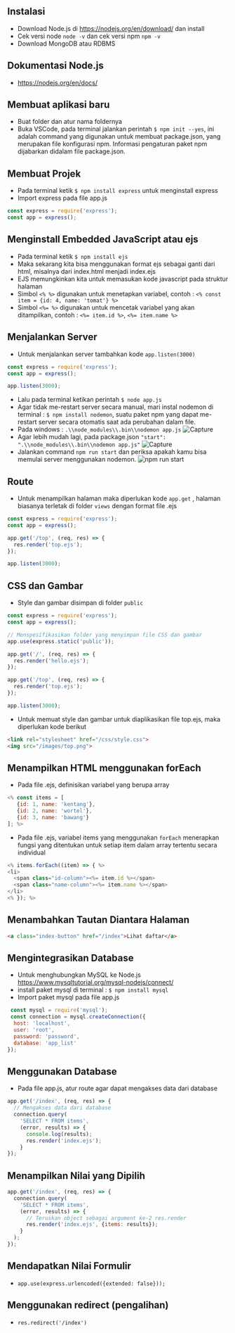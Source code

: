 ## Instalasi
- Download Node.js di https://nodejs.org/en/download/ dan install
- Cek versi node ``` node -v ``` dan cek versi npm ``` npm -v ```
- Download MongoDB atau RDBMS

## Dokumentasi Node.js
- https://nodejs.org/en/docs/

## Membuat aplikasi baru
- Buat folder dan atur nama foldernya
- Buka VSCode, pada terminal jalankan perintah ``` $ npm init --yes ```, ini adalah command yang digunakan untuk membuat package.json, yang merupakan file konfigurasi npm. Informasi pengaturan paket npm dijabarkan didalam file package.json.

## Membuat Projek
- Pada terminal ketik ``` $ npm install express ``` untuk menginstall express
- Import express pada file app.js
```javascript
const express = require('express');
const app = express();
```

## Menginstall Embedded JavaScript atau ejs
- Pada terminal ketik ``` $ npm install ejs ```
- Maka sekarang kita bisa menggunakan format ejs sebagai ganti dari html, misalnya dari index.html menjadi index.ejs
- EJS memungkinkan kita untuk memasukan kode javascript pada struktur halaman
- Simbol ``` <% %> ``` digunakan untuk menetapkan variabel, contoh : ``` <% const item = {id: 4, name: 'tomat'} %> ```
- Simbol ``` <%= %> ``` digunakan untuk mencetak variabel yang akan ditampilkan, contoh : ``` <%= item.id %> ```, ``` <%= item.name %> ```

## Menjalankan Server
- Untuk menjalankan server tambahkan kode ``` app.listen(3000) ```
```javascript
const express = require('express');
const app = express();

app.listen(3000);
```
- Lalu pada terminal ketikan perintah ``` $ node app.js ```
- Agar tidak me-restart server secara manual, mari instal nodemon di terminal : ``` $ npm install nodemon ```, suatu paket npm yang dapat me-restart server secara otomatis saat ada perubahan dalam file.
- Pada windows : ``` .\\node_modules\\.bin\\nodemon app.js ```
![Capture](https://user-images.githubusercontent.com/84963363/133953699-af6eee10-3e2e-43a6-ae23-f9dc791b8398.PNG)
- Agar lebih mudah lagi, pada package.json ```"start": ".\\node_modules\\.bin\\nodemon app.js"```
![Capture](https://user-images.githubusercontent.com/84963363/133953604-6f1d82aa-f91b-4390-b5a5-e3274e8cd537.PNG)
- Jalankan command ``` npm run start ``` dan periksa apakah kamu bisa memulai server menggunakan nodemon.
![npm run start](https://user-images.githubusercontent.com/84963363/133953800-f843c9fe-1507-47ff-9f53-da4b321ddc01.png)



## Route
- Untuk menampilkan halaman maka diperlukan kode ``` app.get ``` , halaman biasanya terletak di folder ``` views ``` dengan format file .ejs
```javascript
const express = require('express');
const app = express();

app.get('/top', (req, res) => {
  res.render('top.ejs');
});

app.listen(3000);
```

## CSS dan Gambar
- Style dan gambar disimpan di folder ``` public ```
``` javascript
const express = require('express');
const app = express();

// Menspesifikasikan folder yang menyimpan file CSS dan gambar 
app.use(express.static('public'));

app.get('/', (req, res) => {
  res.render('hello.ejs');
});

app.get('/top', (req, res) => {
  res.render('top.ejs');
});

app.listen(3000);
```
- Untuk memuat style dan gambar untuk diaplikasikan file top.ejs, maka diperlukan kode berikut
``` html
<link rel="stylesheet" href="/css/style.css">
<img src="/images/top.png">
```

## Menampilkan HTML menggunakan forEach
- Pada file .ejs, definisikan variabel yang berupa array
``` javascript
<% const items = [
   {id: 1, name: 'kentang'},
   {id: 2, name: 'wortel'},
   {id: 3, name: 'bawang'}
]; %>
```
- Pada file .ejs, variabel items yang menggunakan ```forEach``` menerapkan fungsi yang ditentukan untuk setiap item dalam array tertentu secara individual
``` javascript
<% items.forEach((item) => { %>
<li>
  <span class="id-column"><%= item.id %></span>
  <span class="name-column"><%= item.name %></span>
</li>
<% }); %>
```

## Menambahkan Tautan Diantara Halaman
``` html
<a class="index-button" href="/index">Lihat daftar</a>
```


## Mengintegrasikan Database
- Untuk menghubungkan MySQL ke Node.js https://www.mysqltutorial.org/mysql-nodejs/connect/
- install paket mysql di terminal : ```$ npm install mysql```
- Import paket mysql pada file app.js
``` javascript
 const mysql = require('mysql');
 const connection = mysql.createConnection({
  host: 'localhost',
  user: 'root',
  password: 'password',
  database: 'app_list'
});
```

## Menggunakan Database
- Pada file app.js, atur route agar dapat mengakses data dari database
``` javascript
app.get('/index', (req, res) => {
  // Mengakses data dari database 
  connection.query(
    'SELECT * FROM items',
    (error, results) => {
      console.log(results);
      res.render('index.ejs');
    }
});
```

## Menampilkan Nilai yang Dipilih
``` javascript
app.get('/index', (req, res) => {
  connection.query(
    'SELECT * FROM items',
    (error, results) => {
      // Teruskan object sebagai argument ke-2 res.render
      res.render('index.ejs', {items: results});
    }
  );
});
```

## Mendapatkan Nilai Formulir
- ``` app.use(express.urlencoded({extended: false})); ```

## Menggunakan redirect (pengalihan)
- ``` res.redirect('/index') ```
